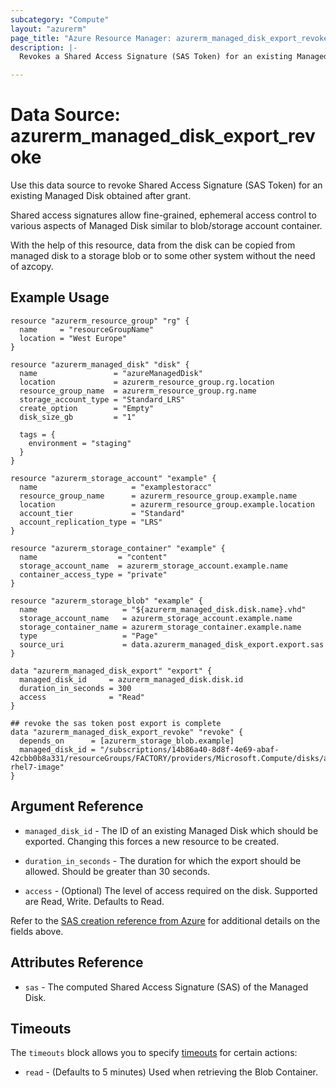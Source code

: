 ```yaml
---
subcategory: "Compute"
layout: "azurerm"
page_title: "Azure Resource Manager: azurerm_managed_disk_export_revoke"
description: |-
  Revokes a Shared Access Signature (SAS Token) for an existing Managed Disk.

---
```


# Data Source: azurerm_managed_disk_export_revoke

Use this data source to revoke Shared Access Signature (SAS Token) for an existing Managed Disk obtained after grant.

Shared access signatures allow fine-grained, ephemeral access control to various aspects of Managed Disk similar to blob/storage account container.

With the help of this resource, data from the disk can be copied from managed disk to a storage blob or to some other system without the need of azcopy.

## Example Usage

```hcl
resource "azurerm_resource_group" "rg" {
  name     = "resourceGroupName"
  location = "West Europe"
}

resource "azurerm_managed_disk" "disk" {
  name                 = "azureManagedDisk"
  location             = azurerm_resource_group.rg.location
  resource_group_name  = azurerm_resource_group.rg.name
  storage_account_type = "Standard_LRS"
  create_option        = "Empty"
  disk_size_gb         = "1"

  tags = {
    environment = "staging"
  }
}

resource "azurerm_storage_account" "example" {
  name                     = "examplestoracc"
  resource_group_name      = azurerm_resource_group.example.name
  location                 = azurerm_resource_group.example.location
  account_tier             = "Standard"
  account_replication_type = "LRS"
}

resource "azurerm_storage_container" "example" {
  name                  = "content"
  storage_account_name  = azurerm_storage_account.example.name
  container_access_type = "private"
}

resource "azurerm_storage_blob" "example" {
  name                   = "${azurerm_managed_disk.disk.name}.vhd"
  storage_account_name   = azurerm_storage_account.example.name
  storage_container_name = azurerm_storage_container.example.name
  type                   = "Page"
  source_uri             = data.azurerm_managed_disk_export.export.sas
}

data "azurerm_managed_disk_export" "export" {
  managed_disk_id     = azurerm_managed_disk.disk.id
  duration_in_seconds = 300
  access              = "Read"
}

## revoke the sas token post export is complete
data "azurerm_managed_disk_export_revoke" "revoke" {
  depends_on      = [azurerm_storage_blob.example]
  managed_disk_id = "/subscriptions/14b86a40-8d8f-4e69-abaf-42cbb0b8a331/resourceGroups/FACTORY/providers/Microsoft.Compute/disks/ash-rhel7-image"
}
```

## Argument Reference

* `managed_disk_id` - The ID of an existing Managed Disk which should be exported. Changing this forces a new resource to be created.

* `duration_in_seconds` - The duration for which the export should be allowed. Should be greater than 30 seconds.

* `access` - (Optional) The level of access required on the disk. Supported are Read, Write. Defaults to Read. 

Refer to the [SAS creation reference from Azure](https://docs.microsoft.com/en-us/rest/api/compute/disks/grant-access)
for additional details on the fields above.

## Attributes Reference

* `sas` - The computed Shared Access Signature (SAS) of the Managed Disk.

## Timeouts

The `timeouts` block allows you to specify [timeouts](https://www.terraform.io/docs/configuration/resources.html#timeouts) for certain actions:

* `read` - (Defaults to 5 minutes) Used when retrieving the Blob Container.
